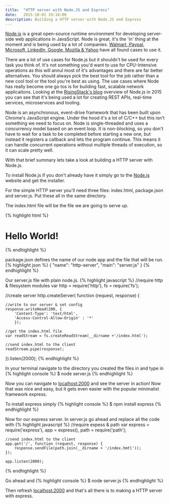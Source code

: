 ```yaml
---
title:  "HTTP server with Node.JS and Express"
date:   2015-10-01 19:18:00
description: Building a HTTP server with Node.JS and Express
---
```


<a href="https://nodejs.org" target="_blank">Node.js</a> is a great open-source runtime environment for developing server-side web applications in JavaScript. Node is great, it's the 'in' thing at the moment and is being used by a lot of companies. <a href="http://venturebeat.com/2012/01/24/why-walmart-is-using-node-js/">Walmart, </a><a href="https://www.paypal-engineering.com/2013/11/22/node-js-at-paypal/" target="_blank">Paypal, </a><a href="https://azure.microsoft.com/en-us/develop/nodejs/" target="_blank">Microsoft, </a><a href="http://venturebeat.com/2011/08/16/linkedin-node/" target="_blank">LinkedIn, </a><a href="http://venturebeat.com/2012/01/24/node-at-google-mozilla-yahoo/" target="_blank">Google, Mozilla & Yahoo</a> have all found cases to use it. 

There are a lot of use cases for Node.js but it shouldn't be used for every task you think of. It's not something you'd want to use for CPU-Intensive operations as this will annul most of it's advantages and there are far better alternatives. You should always pick the best tool for the job rather than a new cool tool or the tool you're best as using. The use cases where Node has really become one go tos is for building fast, scalable network applicaitons. Looking at the <a href="https://blog.risingstack.com/what-is-nodejs-used-for-the-2015-nodejs-overview-report/" target="_blank">RisingStack's blog</a> overview of Node.js in 2015 you can see that it's being used a lot for creating REST APIs, real-time services, microservices and tooling. 

Node is an asynchronous, event-drive framework that has been built upon Chrome's JavaScript engine. Under the hood it's a lot of C/C++ but this isn't something we need to focus on. Node is single-threaded and uses a concurrency model based on an event loop. It is non-blocking, so you don't have to wait for a task to be completed before starting a new one, but instead it registers a callback and lets the program continue. This means it can handle concurrent operations without multiple threads of execution, so it can scale pretty well. 

With that brief summary lets take a look at building a HTTP server with Node.js. 

To install Node.js if you don't already have it simply go to the <a href="https://nodejs.org/en/download/" target="_blank">Node.js</a> website and get the installer.

For the simple HTTP server you'll need three files: index.html, package.json and server.js. Put these all in the same directory.

The index.html file will be the file we are going to serve up.

{% highlight html %}
<!DOCTYPE html>
<html lang="en">
<head>
	<meta charset="UTF-8">
	<title>HTTP server with Node.js</title>
</head>
<body>
	<h1>Hello World!</h1>
</body>
</html>
{% endhighlight %}

package.json defines the name of our node app and the file that will be run.
{% highlight json %}
{
	"name": "http-server",
	"main": "server.js"
}
{% endhighlight %}

Our server.js file with plain node.js.
{% highlight javascript %}
//require http & filesystem modules
var http = require('http'),
    fs   = require('fs');

//create server
http.createServer( function (request, response) {
	
	//write to our server & set config
	response.writeHead(200, {
		'Content-Type': 'text/html',
		'Access-Control-Allow-Origin' : '*'
		});
	
	//get the index.html file
	var readStream = fs.createReadStream(__dirname +'/index.html');

	//send index.html to the client
	readStream.pipe(response);
}).listen(2000);
{% endhighlight %}

In your terminal navigate to the directory you created the files in and type in
{% highlight console %}
 $ node server.js
{% endhighlight %}


Now you can navigate to <a href="http://localhost:2000" target="_blank">localhost:2000</a> and see the server in action! Now that was nice and easy, but it gets even easier with the popular minimalist framework express. 

To install express simply
{% highlight console %}
 $ npm install express
{% endhighlight %}

Now for our express server. In server.js go ahead and replace all the code with
{% highlight javascript %}
//require expess & path
var express = require('express'),
    app     = express(),
    path    = require('path');

	//send index.html to the client
	app.get('/', function (request, response) {
		response.sendFile(path.join(__dirname + '/index.hmtl'));
	});

	app.listen(2000);
{% endhighlight %}

Go ahead and
{% highlight console %}
 $ node server.js
{% endhighlight %}

Then refresh <a href="http://localhost:2000" target="_blank">localhost:2000</a> and that's all there is to making a HTTP server with express.

